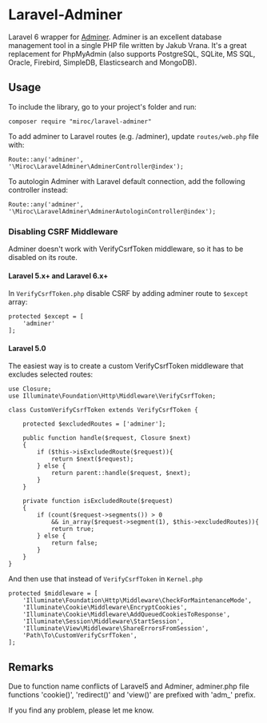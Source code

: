 # Laravel-Adminer
Laravel 6 wrapper for [Adminer](https://github.com/vrana/adminer/).
Adminer is an excellent database management tool in a single PHP file written by Jakub Vrana. It's a great replacement for PhpMyAdmin (also supports PostgreSQL, SQLite, MS SQL, Oracle, Firebird, SimpleDB, Elasticsearch and MongoDB).


## Usage
To include the library, go to your project's folder and run:
```
composer require "miroc/laravel-adminer"
```

To add adminer to Laravel routes (e.g. /adminer), update `routes/web.php` file with:
```
Route::any('adminer', '\Miroc\LaravelAdminer\AdminerController@index');
```

To autologin Adminer with Laravel default connection, add the following controller instead:
```
Route::any('adminer', '\Miroc\LaravelAdminer\AdminerAutologinController@index');
```

### Disabling CSRF Middleware
Adminer doesn't work with VerifyCsrfToken middleware, so it has to be disabled on its route.
#### Laravel 5.x+ and Laravel 6.x+
In `VerifyCsrfToken.php` disable CSRF by adding adminer route to `$except` array:
```
protected $except = [
    'adminer'
];
```

#### Laravel 5.0
The easiest way is to create a custom VerifyCsrfToken middleware that excludes selected routes:
```
use Closure;
use Illuminate\Foundation\Http\Middleware\VerifyCsrfToken;

class CustomVerifyCsrfToken extends VerifyCsrfToken {

    protected $excludedRoutes = ['adminer'];

	public function handle($request, Closure $next)
	{
        if ($this->isExcludedRoute($request)){
            return $next($request);
        } else {
            return parent::handle($request, $next);
        }
	}

    private function isExcludedRoute($request)
    {
        if (count($request->segments()) > 0
            && in_array($request->segment(1), $this->excludedRoutes)){
            return true;
        } else {
            return false;
        }
    }
}

```

And then use that instead of `VerifyCsrfToken` in `Kernel.php`
```
protected $middleware = [
	'Illuminate\Foundation\Http\Middleware\CheckForMaintenanceMode',
	'Illuminate\Cookie\Middleware\EncryptCookies',
	'Illuminate\Cookie\Middleware\AddQueuedCookiesToResponse',
	'Illuminate\Session\Middleware\StartSession',
	'Illuminate\View\Middleware\ShareErrorsFromSession',
	'Path\To\CustomVerifyCsrfToken',
];
```


## Remarks
Due to function name conflicts of Laravel5 and Adminer, adminer.php file 
functions  'cookie()', 'redirect()' and 'view()' are prefixed with 'adm_' prefix.

If you find any problem, please let me know.
